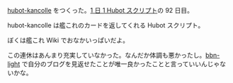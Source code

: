 [hubot-kancolle][gh:bouzuya/hubot-kancolle] をつくった。[1 日 1 Hubot スクリプト][hubot-script-per-day]の 92 日目。

hubot-kancolle は艦これのカードを返してくれる Hubot スクリプト。

ぼくは艦これ Wiki でおなかいっぱいだよ。

この連休はあんまり充実していなかった。なんだか体調も悪かったし。[bbn-light][gh:bouzuya/bbn-light] で自分のブログを見返せたことが唯一良かったことと言っていいんじゃないかな。

[gh:bouzuya/bbn-light]: https://github.com/bouzuya/bbn-light
[gh:bouzuya/hubot-kancolle]: https://github.com/bouzuya/hubot-kancolle
[hubot-script-per-day]: http://blog.bouzuya.net/posts?tags=hubot-script-per-day
